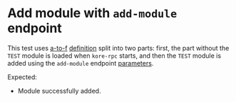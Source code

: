 # Add module with `add-module` endpoint

This test uses [a-to-f](../../resources/a-to-f/) [definition](../../resources/a-to-f/definition.kore) split into two parts: first, the part without the `TEST` module is loaded when `kore-rpc` starts, and then the `TEST` module is added using the `add-module` endpoint [parameters](./params.json).

Expected:
* Module successfully added.
